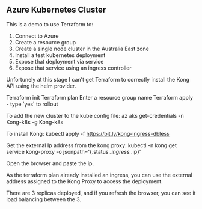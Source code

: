## Azure Kubernetes Cluster

This is a demo to use Terraform to:
1. Connect to Azure
2. Create a resource group 
3. Create a single node cluster in the Australia East zone
4. Install a test kubernetes deployment
5. Expose that deployment via service
6. Expose that service using an ingress controller

Unfortunely at this stage I can't get Terraform to correctly install the Kong API using the helm provider. 

Terraform init
Terraform plan
Enter a resource group name
Terraform apply - type 'yes' to rollout

To add the new cluster to the kube config file:
az aks get-credentials -n Kong-k8s -g Kong-k8s

To install Kong:
kubectl apply -f https://bit.ly/kong-ingress-dbless

Get the external Ip address from the kong proxy:
kubectl -n kong get service kong-proxy -o jsonpath='{.status.*.ingress.*.ip}'

Open the browser and paste the ip.

As the terraform plan already installed an ingress, you can use the external address assigned to the Kong Proxy to access the deployment. 

There are 3 replicas deployed, and if you refresh the browser, you can see it load balancing between the 3. 





